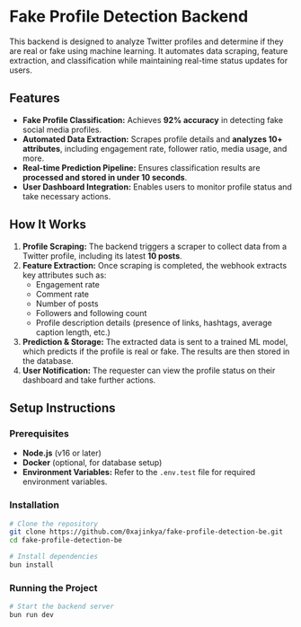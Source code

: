 # Fake Profile Detection Backend

This backend is designed to analyze Twitter profiles and determine if they are real or fake using machine learning. It automates data scraping, feature extraction, and classification while maintaining real-time status updates for users.

## Features
- **Fake Profile Classification:** Achieves **92% accuracy** in detecting fake social media profiles.
- **Automated Data Extraction:** Scrapes profile details and **analyzes 10+ attributes**, including engagement rate, follower ratio, media usage, and more.
- **Real-time Prediction Pipeline:** Ensures classification results are **processed and stored in under 10 seconds**.
- **User Dashboard Integration:** Enables users to monitor profile status and take necessary actions.

## How It Works
1. **Profile Scraping:** The backend triggers a scraper to collect data from a Twitter profile, including its latest **10 posts**.
2. **Feature Extraction:** Once scraping is completed, the webhook extracts key attributes such as:
   - Engagement rate
   - Comment rate
   - Number of posts
   - Followers and following count
   - Profile description details (presence of links, hashtags, average caption length, etc.)
3. **Prediction & Storage:** The extracted data is sent to a trained ML model, which predicts if the profile is real or fake. The results are then stored in the database.
4. **User Notification:** The requester can view the profile status on their dashboard and take further actions.

## Setup Instructions
### Prerequisites
- **Node.js** (v16 or later)
- **Docker** (optional, for database setup)
- **Environment Variables:** Refer to the `.env.test` file for required environment variables.

### Installation
```sh
# Clone the repository
git clone https://github.com/0xajinkya/fake-profile-detection-be.git
cd fake-profile-detection-be

# Install dependencies
bun install
```

### Running the Project
```sh
# Start the backend server
bun run dev
```